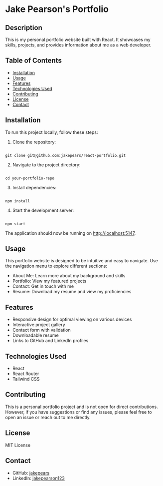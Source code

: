 <!-- @format -->

# Jake Pearson's Portfolio

## Description

This is my personal portfolio website built with React. It showcases my skills, projects, and provides information about me as a web developer.

## Table of Contents

- [Installation](#installation)
- [Usage](#usage)
- [Features](#features)
- [Technologies Used](#technologies-used)
- [Contributing](#contributing)
- [License](#license)
- [Contact](#contact)

## Installation

To run this project locally, follow these steps:

1. Clone the repository:

```

git clone git@github.com:jakepears/react-portfolio.git

```

2. Navigate to the project directory:

```

cd your-portfolio-repo

```

3. Install dependencies:

```

npm install

```

4. Start the development server:

```

npm start

```

The application should now be running on [http://localhost:5147](http://localhost:5147).

## Usage

This portfolio website is designed to be intuitive and easy to navigate. Use the navigation menu to explore different sections:

- About Me: Learn more about my background and skills
- Portfolio: View my featured projects
- Contact: Get in touch with me
- Resume: Download my resume and view my proficiencies

## Features

- Responsive design for optimal viewing on various devices
- Interactive project gallery
- Contact form with validation
- Downloadable resume
- Links to GitHub and LinkedIn profiles

## Technologies Used

- React
- React Router
- Tailwind CSS

## Contributing

This is a personal portfolio project and is not open for direct contributions. However, if you have suggestions or find any issues, please feel free to open an issue or reach out to me directly.

## License

MIT License

## Contact

- GitHub: [jakepears](https://github.com/jakepears)
- LinkedIn: [jakepearson123](https://www.linkedin.com/in/jakepearson123)
